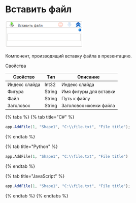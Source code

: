 # Вставить файл

![](<../../../.gitbook/assets/image (444).png>)



Компонент, производящий вставку файла в презентацию.

Свойства

| Свойство      | Тип    | Описание               |
| ------------- | ------ | ---------------------- |
| Индекс слайда | Int32  | Индекс слайда          |
| Фигура        | String | Имя фигуры для вставки |
| Файл          | String | Путь к файлу           |
| Заголовок     | String | Заголовок иконки файла |

{% tabs %}
{% tab title="C#" %}
```csharp
app.AddFile(1, "Shape1", "C:\\file.txt", "File title");
```
{% endtab %}

{% tab title="Python" %}
```python
app.AddFile(1, "Shape1", "C:\\file.txt", "File title")
```
{% endtab %}

{% tab title="JavaScript" %}
```javascript
app.AddFile(1, "Shape1", "C:\\file.txt", "File title");
```
{% endtab %}
{% endtabs %}
